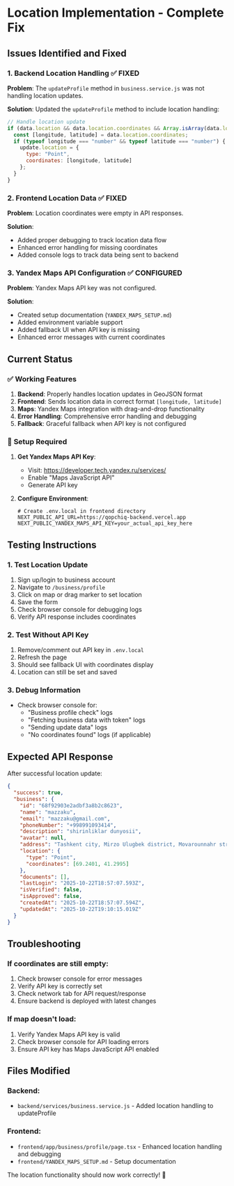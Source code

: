 # Location Implementation - Complete Fix

## Issues Identified and Fixed

### 1. **Backend Location Handling** ✅ FIXED
**Problem**: The `updateProfile` method in `business.service.js` was not handling location updates.

**Solution**: Updated the `updateProfile` method to include location handling:
```javascript
// Handle location update
if (data.location && data.location.coordinates && Array.isArray(data.location.coordinates) && data.location.coordinates.length === 2) {
  const [longitude, latitude] = data.location.coordinates;
  if (typeof longitude === "number" && typeof latitude === "number") {
    update.location = {
      type: "Point",
      coordinates: [longitude, latitude]
    };
  }
}
```

### 2. **Frontend Location Data** ✅ FIXED
**Problem**: Location coordinates were empty in API responses.

**Solution**: 
- Added proper debugging to track location data flow
- Enhanced error handling for missing coordinates
- Added console logs to track data being sent to backend

### 3. **Yandex Maps API Configuration** ✅ CONFIGURED
**Problem**: Yandex Maps API key was not configured.

**Solution**: 
- Created setup documentation (`YANDEX_MAPS_SETUP.md`)
- Added environment variable support
- Added fallback UI when API key is missing
- Enhanced error messages with current coordinates

## Current Status

### ✅ **Working Features**
1. **Backend**: Properly handles location updates in GeoJSON format
2. **Frontend**: Sends location data in correct format `[longitude, latitude]`
3. **Maps**: Yandex Maps integration with drag-and-drop functionality
4. **Error Handling**: Comprehensive error handling and debugging
5. **Fallback**: Graceful fallback when API key is not configured

### 🔧 **Setup Required**
1. **Get Yandex Maps API Key**:
   - Visit: https://developer.tech.yandex.ru/services/
   - Enable "Maps JavaScript API"
   - Generate API key

2. **Configure Environment**:
   ```env
   # Create .env.local in frontend directory
   NEXT_PUBLIC_API_URL=https://qopchiq-backend.vercel.app
   NEXT_PUBLIC_YANDEX_MAPS_API_KEY=your_actual_api_key_here
   ```

## Testing Instructions

### 1. **Test Location Update**
1. Sign up/login to business account
2. Navigate to `/business/profile`
3. Click on map or drag marker to set location
4. Save the form
5. Check browser console for debugging logs
6. Verify API response includes coordinates

### 2. **Test Without API Key**
1. Remove/comment out API key in `.env.local`
2. Refresh the page
3. Should see fallback UI with coordinates display
4. Location can still be set and saved

### 3. **Debug Information**
- Check browser console for:
  - "Business profile check" logs
  - "Fetching business data with token" logs
  - "Sending update data" logs
  - "No coordinates found" logs (if applicable)

## Expected API Response

After successful location update:
```json
{
  "success": true,
  "business": {
    "id": "68f92903e2adbf3a8b2c8623",
    "name": "mazzaku",
    "email": "mazzaku@gmail.com",
    "phoneNumber": "+998991093414",
    "description": "shirinliklar dunyosii",
    "avatar": null,
    "address": "Tashkent city, Mirzo Ulugbek district, Movarounnahr street 1, 100000",
    "location": {
      "type": "Point",
      "coordinates": [69.2401, 41.2995]
    },
    "documents": [],
    "lastLogin": "2025-10-22T18:57:07.593Z",
    "isVerified": false,
    "isApproved": false,
    "createdAt": "2025-10-22T18:57:07.594Z",
    "updatedAt": "2025-10-22T19:10:15.019Z"
  }
}
```

## Troubleshooting

### If coordinates are still empty:
1. Check browser console for error messages
2. Verify API key is correctly set
3. Check network tab for API request/response
4. Ensure backend is deployed with latest changes

### If map doesn't load:
1. Verify Yandex Maps API key is valid
2. Check browser console for API loading errors
3. Ensure API key has Maps JavaScript API enabled

## Files Modified

### Backend:
- `backend/services/business.service.js` - Added location handling to updateProfile

### Frontend:
- `frontend/app/business/profile/page.tsx` - Enhanced location handling and debugging
- `frontend/YANDEX_MAPS_SETUP.md` - Setup documentation

The location functionality should now work correctly! 🎉
